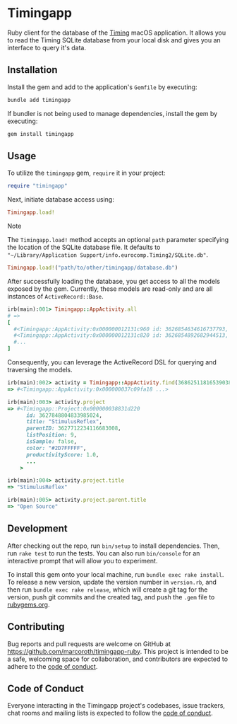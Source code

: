 # Timingapp

Ruby client for the database of the [Timing](https://timingapp.com) macOS application. It allows you to read the Timing SQLite database from your local disk and gives you an interface to query it's data.

## Installation

Install the gem and add to the application's `Gemfile` by executing:

```bash
bundle add timingapp
```

If bundler is not being used to manage dependencies, install the gem by executing:

```bash
gem install timingapp
```

## Usage

To utilize the `timingapp` gem, `require` it in your project:

```ruby
require "timingapp"
```

Next, initiate database access using:

```ruby
Timingapp.load!
```

> [!NOTE]
> The `Timingapp.load!` method accepts an optional `path` parameter specifying the location of the SQLite database file.
> It defaults to `"~/Library/Application Support/info.eurocomp.Timing2/SQLite.db"`.
```ruby
Timingapp.load!("path/to/other/timingapp/database.db")
```

After successfully loading the database, you get access to all the models exposed by the gem. Currently, these models are read-only and are all instances of `ActiveRecord::Base`. 

```ruby
irb(main):001> Timingapp::AppActivity.all
# =>
[
  #<Timingapp::AppActivity:0x000000012131c960 id: 3626854634616737793, localDeviceID: 3, startDate: 1688885798.0, ...>,
  #<Timingapp::AppActivity:0x000000012131c820 id: 3626854892682944513, localDeviceID: 3, startDate: 1688885918.0, ...>,
  #...
]
```

Consequently, you can leverage the ActiveRecord DSL for querying and traversing the models.

```ruby
irb(main):002> activity = Timingapp::AppActivity.find(3686251181653903872)
=> #<Timingapp::AppActivity:0x000000037c09fa18 ...>

irb(main):003> activity.project
=> #<Timingapp::Project:0x000000038831d220
      id: 3627848804833985024,
      title: "StimulusReflex",
      parentID: 3627712234116683008,
      listPosition: 9,
      isSample: false,
      color: "#2D7FFFFF",
      productivityScore: 1.0,
      ...
    >

irb(main):004> activity.project.title
=> "StimulusReflex"

irb(main):005> activity.project.parent.title
=> "Open Source"
```

## Development

After checking out the repo, run `bin/setup` to install dependencies. Then, run `rake test` to run the tests. You can also run `bin/console` for an interactive prompt that will allow you to experiment.

To install this gem onto your local machine, run `bundle exec rake install`. To release a new version, update the version number in `version.rb`, and then run `bundle exec rake release`, which will create a git tag for the version, push git commits and the created tag, and push the `.gem` file to [rubygems.org](https://rubygems.org).

## Contributing

Bug reports and pull requests are welcome on GitHub at https://github.com/marcoroth/timingapp-ruby. This project is intended to be a safe, welcoming space for collaboration, and contributors are expected to adhere to the [code of conduct](https://github.com/marcoroth/timingapp-ruby/blob/main/CODE_OF_CONDUCT.md).

## Code of Conduct

Everyone interacting in the Timingapp project's codebases, issue trackers, chat rooms and mailing lists is expected to follow the [code of conduct](https://github.com/marcoroth/timingapp-rubyblob/main/CODE_OF_CONDUCT.md).
